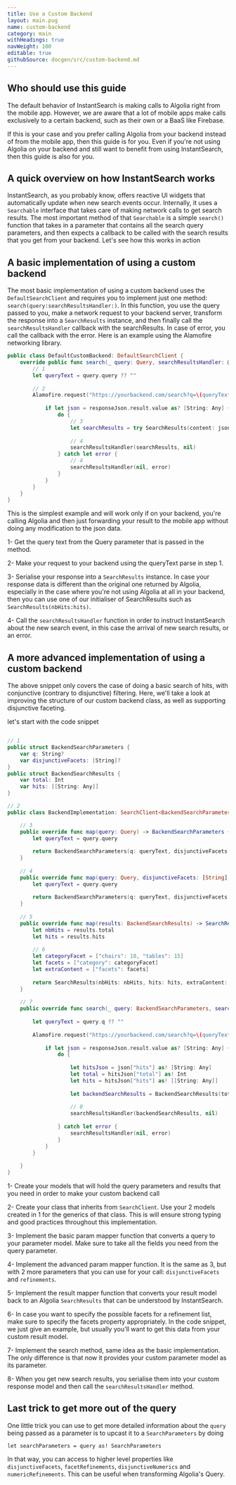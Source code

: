 ```yaml
---
title: Use a Custom Backend
layout: main.pug
name: custom-backend
category: main
withHeadings: true
navWeight: 100
editable: true
githubSource: docgen/src/custom-backend.md
---
```



## Who should use this guide

The default behavior of InstantSearch is making calls to Algolia right from the mobile app. However, we are aware that a lot of mobile apps make calls exclusively to a certain backend, such as their own or a BaaS like Firebase.

If this is your case and you prefer calling Algolia from your backend instead of from the mobile app, then this guide is for you. Even if you're not using Algolia on your backend and still want to benefit from using InstantSearch, then this guide is also for you.

## A quick overview on how InstantSearch works

InstantSearch, as you probably know, offers reactive UI widgets that automatically update when new search events occur. Internally, it uses a `Searchable` interface that takes care of making network calls to get search results. The most important method of that `Searchable` is a simple `search()` function that takes in a parameter that contains all the search query parameters, and then expects a callback to be called with the search results that you get from your backend. Let's see how this works in action

## A basic implementation of using a custom backend

The most basic implementation of using a custom backend uses the `DefaultSearchClient` and requires you to implement just one method: `search(query:searchResultsHandler:)`. In this function, you use the query passed to you, make a network request to your backend server, transform the response into a `SearchResults` instance, and then finally call the `searchResultsHandler` callback with the searchResults. In case of error, you call the callback with the error. Here is an example using the Alamofire networking library.

``` swift
public class DefaultCustomBackend: DefaultSearchClient {
    override public func search(_ query: Query, searchResultsHandler: @escaping SearchResultsHandler) {
        // 1
        let queryText = query.query ?? ""
        
        // 2
        Alamofire.request("https://yourbackend.com/search?q=\(queryText)").responseJSON { responseJson in
            
            if let json = responseJson.result.value as? [String: Any] {
                do {
                    // 3
                    let searchResults = try SearchResults(content: json, disjunctiveFacets: [])
                    
                    // 4
                    searchResultsHandler(searchResults, nil)
                } catch let error {
                    // 4
                    searchResultsHandler(nil, error)
                }
            }
        }
    }
}
```

This is the simplest example and will work only if on your backend, you're calling Algolia and then just forwarding your result to the mobile app without doing any modification to the json data.

1- Get the query text from the Query parameter that is passed in the method.

2- Make your request to your backend using the queryText parse in step 1.

3- Serialise your response into a `SearchResults` instance. In case your response data is different than the original one returned by Algolia, especially in the case where you're not using Algolia at all in your backend, then you can use one of our initialiser of SearchResults such as `SearchResults(nbHits:hits)`.

4- Call the `searchResultsHandler` function in order to instruct InstantSearch about the new search event, in this case the arrival of new search results, or an error. 

## A more advanced implementation of using a custom backend

The above snippet only covers the case of doing a basic search of hits, with conjunctive (contrary to disjunctive) filtering. Here, we'll take a look at improving the structure of our custom backend class, as well as supporting disjunctive faceting. 

let's start with the code snippet

```swift

// 1
public struct BackendSearchParameters {
    var q: String?
    var disjunctiveFacets: [String]?
}
public struct BackendSearchResults {
    var total: Int
    var hits: [[String: Any]]
}

// 2
public class BackendImplementation: SearchClient<BackendSearchParameters, BackendSearchResults> {

    // 3
    public override func map(query: Query) -> BackendSearchParameters {
        let queryText = query.query
        
        return BackendSearchParameters(q: queryText, disjunctiveFacets: nil)
    }
    
    // 4
    public override func map(query: Query, disjunctiveFacets: [String], refinements: [String : [String]]) -> BackendSearchParameters {
        let queryText = query.query
        
        return BackendSearchParameters(q: queryText, disjunctiveFacets: disjunctiveFacets)
    }
    
    // 5
    public override func map(results: BackendSearchResults) -> SearchResults {
        let nbHits = results.total
        let hits = results.hits
        
        // 6
        let categoryFacet = ["chairs": 10, "tables": 15]
        let facets = ["category": categoryFacet]
        let extraContent = ["facets": facets]
        
        return SearchResults(nbHits: nbHits, hits: hits, extraContent: extraContent)
    }
    
    // 7
    public override func search(_ query: BackendSearchParameters, searchResultsHandler: @escaping SearchResultsHandler) {
        
        let queryText = query.q ?? ""
        
        Alamofire.request("https://yourbackend.com/search?q=\(queryText)").responseJSON { responseJson in
            
            if let json = responseJson.result.value as? [String: Any] {
                do {
                    
                    let hitsJson = json["hits"] as! [String: Any]
                    let total = hitsJson["total"] as! Int
                    let hits = hitsJson["hits"] as! [[String: Any]]
                    
                    let backendSearchResults = BackendSearchResults(total: total, hits: hits)
                    
                    // 8
                    searchResultsHandler(backendSearchResults, nil)
                    
                } catch let error {
                    searchResultsHandler(nil, error)
                }
            }
        }
        
    }
}
```

1- Create your models that will hold the query parameters and results that you need in order to make your custom backend call

2- Create your class that inherits from `SearchClient`. Use your 2 models created in 1 for the generics of that class. This is will ensure strong typing and good practices throughout this implementation.

3- Implement the basic param mapper function that converts a query to your parameter model. Make sure to take all the fields you need from the query parameter.

4- Implement the advanced param mapper function. It is the same as 3, but with 2 more parameters that you can use for your call: `disjunctiveFacets` and `refinements`.

5- Implement the result mapper function that converts your result model back to an Algolia `SearchResults` that can be understood by InstantSearch. 

6- In case you want to specify the possible facets for a refinement list, make sure to specify the facets property appropriately. In the code snippet, we just give an example, but usually you'll want to get this data from your custom result model.

7- Implement the search method, same idea as the basic implementation. The only difference is that now it provides your custom parameter model as its parameter.

8- When you get new search results, you serialise them into your custom response model and then call the `searchResultsHandler` method.


## Last trick to get more out of the query
One little trick you can use to get more detailed information about the `query` being passed as a parameter is to upcast it to a `SearchParameters` by doing 

```
let searchParameters = query as! SearchParameters
```

In that way, you can access to higher level properties like `disjunctiveFacets`, `facetRefinements`, `disjunctiveNumerics` and `numericRefinements`. This can be useful when transforming Algolia's Query.

